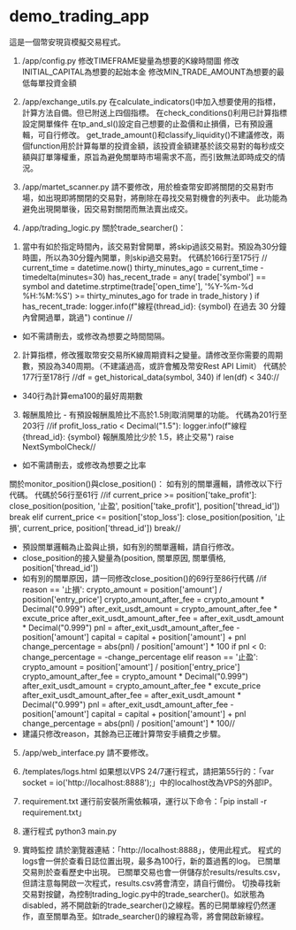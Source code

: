 # demo_trading_app
這是一個幣安現貨模擬交易程式。

1. /app/config.py
修改TIMEFRAME變量為想要的K線時間圖
修改INITIAL_CAPITAL為想要的起始本金
修改MIN_TRADE_AMOUNT為想要的最低每單投資金額

2. /app/exchange_utils.py
在calculate_indicators()中加入想要使用的指標，計算方法自備。但已附送上四個指標。
在check_conditions()利用已計算指標設定開單條件
在tp_and_sl()設定自己想要的止盈價和止損價，已有預設邏輯，可自行修改。
get_trade_amount()和classify_liquidity()不建議修改，兩個function用於計算每單的投資金額，該投資金額建基於該交易對的每秒成交額與訂單簿權重，原旨為避免關單時市場需求不高，而引致無法即時成交的情況。

3. /app/martet_scanner.py
請不要修改，用於檢查幣安即將關閉的交易對市場，如出現即將關閉的交易對，將刪除在尋找交易對機會的列表中。
此功能為避免出現開單後，因交易對關閉而無法賣出成交。

4. /app/trading_logic.py
關於trade_searcher()：
1) 當中有如於指定時間內，該交易對曾開單，將skip過該交易對。預設為30分鐘時圖，所以為30分鐘內開單，則skip過交易對。
代碼於166行至175行
// current_time = datetime.now()
thirty_minutes_ago = current_time - timedelta(minutes=30)
has_recent_trade = any(
    trade['symbol'] == symbol and 
    datetime.strptime(trade['open_time'], '%Y-%m-%d %H:%M:%S') >= thirty_minutes_ago
    for trade in trade_history
)
if has_recent_trade:
    logger.info(f"線程{thread_id}: {symbol} 在過去 30 分鐘內曾開過單，跳過")
    continue //
* 如不需請刪去，或修改為想要之時間間隔。

2) 計算指標，修改獲取幣安交易所K線周期資料之變量。請修改至你需要的周期數，預設為340周期。（不建議過高，或許會觸及幣安Rest API Limit）
代碼於177行至178行
//df = get_historical_data(symbol, 340)
if len(df) < 340://
* 340行為計算ema100的最好周期數

3) 報酬風險比 - 有預設報酬風險比不高於1.5則取消開單的功能。
代碼為201行至203行
//if profit_loss_ratio < Decimal("1.5"):
logger.info(f"線程{thread_id}: {symbol} 報酬風險比少於 1.5，終止交易")
raise NextSymbolCheck//
* 如不需請刪去，或修改為想要之比率

關於monitor_position()與close_position()：
如有別的關單邏輯，請修改以下行代碼。
代碼於56行至61行
//if current_price >= position['take_profit']:
close_position(position, '止盈', position['take_profit'], position['thread_id'])
break
elif current_price <= position['stop_loss']:
close_position(position, '止損', current_price, position['thread_id'])
break//
* 預設關單邏輯為止盈與止損，如有別的關單邏輯，請自行修改。
* close_position的接入變量為(position, 關單原因, 關單價格, position['thread_id'])
* 如有別的關單原因，請一同修改close_position()的69行至86行代碼
//if reason == '止損':
crypto_amount = position['amount'] / position['entry_price']
crypto_amount_after_fee = crypto_amount * Decimal("0.999")
after_exit_usdt_amount = crypto_amount_after_fee * excute_price
after_exit_usdt_amount_after_fee = after_exit_usdt_amount * Decimal("0.999")
pnl = after_exit_usdt_amount_after_fee - position['amount']
capital = capital + position['amount'] + pnl
change_percentage = abs(pnl) / position['amount'] * 100
if pnl < 0:
change_percentage = -change_percentage
elif reason == '止盈':
crypto_amount = position['amount'] / position['entry_price']
crypto_amount_after_fee = crypto_amount * Decimal("0.999")
after_exit_usdt_amount = crypto_amount_after_fee * excute_price
after_exit_usdt_amount_after_fee = after_exit_usdt_amount * Decimal("0.999")
pnl = after_exit_usdt_amount_after_fee - position['amount']
capital = capital + position['amount'] + pnl
change_percentage = abs(pnl) / position['amount'] * 100//
* 建議只修改reason，其餘為已正確計算幣安手續費之步驟。

5. /app/web_interface.py
請不要修改。

6. /templates/logs.html
如果想以VPS 24/7運行程式，請把第55行的：「var socket = io('http://localhost:8888');」中的localhost改為VPS的外部IP。

7. requirement.txt
運行前安裝所需依賴項，運行以下命令：「pip install -r requirement.txt」

8. 運行程式
python3 main.py

9. 實時監控
請於瀏覽器連結：「http://localhost:8888」，使用此程式。
程式的logs會一併於查看日誌位置出現，最多為100行，新的蓋過舊的log。
已關單交易則於查看歷史中出現。
已關單交易也會一併儲存於results/results.csv，但請注意每開啟一次程式，results.csv將會清空，請自行備份。
切換尋找新交易對按鍵，為控制trading_logic.py中的trade_searcher()。如狀態為disabled，將不開啟新的trade_searcher()之線程。舊的已開單線程仍然運作，直至關單為至。如trade_searcher()的線程為零，將會開啟新線程。
